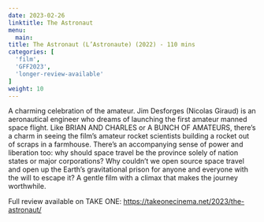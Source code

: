 ```yaml
---
date: 2023-02-26
linktitle: The Astronaut
menu:
  main:
title: The Astronaut (L’Astronaute) (2022) - 110 mins
categories: [
  'film',
  'GFF2023',
  'longer-review-available'
]
weight: 10
---
```


A charming celebration of the amateur. Jim Desforges (Nicolas Giraud) is an aeronautical engineer who dreams of launching the first amateur manned space flight. Like BRIAN AND CHARLES or A BUNCH OF AMATEURS, there’s a charm in seeing the film’s amateur rocket scientists building a rocket out of scraps in a farmhouse. There’s an accompanying sense of power and liberation too: why should space travel be the province solely of nation states or major corporations? Why couldn’t we open source space travel and open up the Earth’s gravitational prison for anyone and everyone with the will to escape it? A gentle film with a climax that makes the journey worthwhile.

Full review available on TAKE ONE: https://takeonecinema.net/2023/the-astronaut/